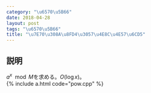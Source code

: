 ```yaml
---
category: "\u6570\u5B66"
date: 2018-04-28
layout: post
tags: "\u6570\u5B66"
title: "\u7E70\u308A\u8FD4\u3057\u4E8C\u4E57\u6CD5"
---
```


## 説明
$a^x \mod M$を求める。$O(\log x)$。  
{% include a.html code="pow.cpp" %}